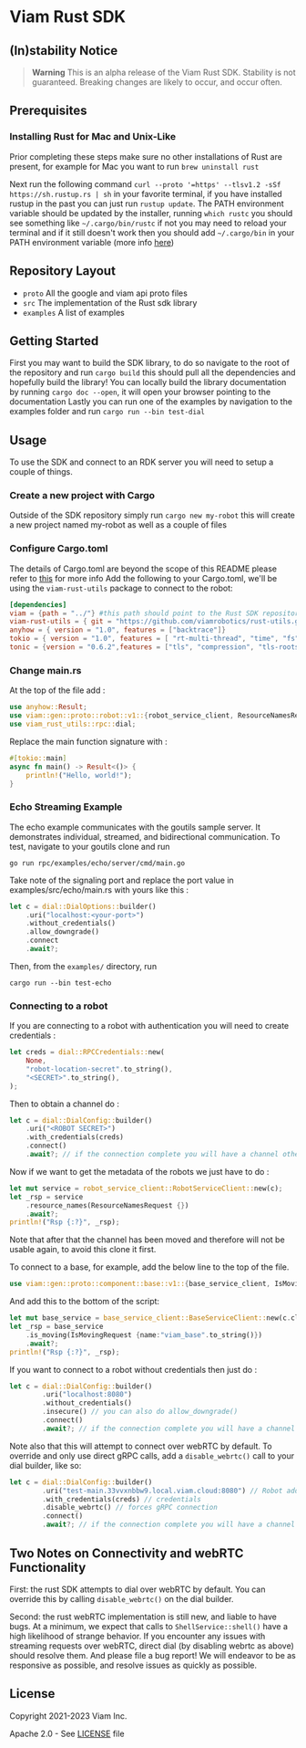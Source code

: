 # Viam Rust SDK

## (In)stability Notice

> **Warning**
> This is an alpha release of the Viam Rust SDK. Stability is not guaranteed. Breaking changes are likely to occur, and occur often.


## Prerequisites

### Installing Rust for Mac and Unix-Like
Prior completing these steps make sure no other installations of Rust are present, for example for Mac you want to run `brew uninstall rust`

Next run the following command `curl --proto '=https' --tlsv1.2 -sSf https://sh.rustup.rs | sh` in your favorite terminal, if you have installed rustup in the past you can just run `rustup update`. The PATH environment variable should be updated by the installer, running `which rustc` you should see something like `~/.cargo/bin/rustc` if not you may need to reload your terminal and if it still doesn't work then you should add `~/.cargo/bin` in your PATH environment variable (more info [here](https://www.rust-lang.org/tools/install))


## Repository Layout
- `proto` All the google and viam api proto files
- `src` The implementation of the Rust sdk library
- `examples` A list of examples

## Getting Started
First you may want to build the SDK library, to do so navigate to the root of the repository and run `cargo build` this should pull all the dependencies and hopefully build the library!
You can locally build the library documentation by running `cargo doc --open`, it will open your browser pointing to the documentation
Lastly you can run one of the examples by navigation to the examples folder and run `cargo run --bin test-dial`

## Usage
To use the SDK and connect to an RDK server you will need to setup a couple of things.

### Create a new project with Cargo
Outside of the SDK repository simply run `cargo new my-robot` this will create a new project named my-robot as well as a couple of files

### Configure Cargo.toml
The details of Cargo.toml are beyond the scope of this README please refer to [this](https://doc.rust-lang.org/cargo/reference/manifest.html) for more info
Add the following to your Cargo.toml, we'll be using the `viam-rust-utils` package to connect to the robot:
``` toml
[dependencies]
viam = {path = "../"} #this path should point to the Rust SDK repository
viam-rust-utils = { git = "https://github.com/viamrobotics/rust-utils.git", rev = "e177376c084bdadf8d67d077629fb16b3cd72097" }
anyhow = { version = "1.0", features = ["backtrace"]}
tokio = { version = "1.0", features = [ "rt-multi-thread", "time", "fs", "macros", "net",] }
tonic = {version = "0.6.2",features = ["tls", "compression", "tls-roots"]}
```
### Change main.rs
At the top of the file add :

``` rust
use anyhow::Result;
use viam::gen::proto::robot::v1::{robot_service_client, ResourceNamesRequest};
use viam_rust_utils::rpc::dial;
```
Replace the main function signature with :

``` rust
#[tokio::main]
async fn main() -> Result<()> {
    println!("Hello, world!");
}
```
### Echo Streaming Example
The echo example communicates with the goutils sample server. It demonstrates individual, streamed, and bidirectional communication. To test, navigate to your goutils clone and run

``` shell
go run rpc/examples/echo/server/cmd/main.go
```
Take note of the signaling port and replace the port value in examples/src/echo/main.rs with yours like this :

``` rust
let c = dial::DialOptions::builder()
    .uri("localhost:<your-port>")
    .without_credentials()
    .allow_downgrade()
    .connect
    .await?;
```
Then, from the `examples/` directory, run 

``` shell
cargo run --bin test-echo
```
### Connecting to a robot

If you are connecting to a robot with authentication you will need to create credentials :

``` rust
let creds = dial::RPCCredentials::new(
    None,
    "robot-location-secret".to_string(),
    "<SECRET>".to_string(),
);
```
Then to obtain a channel do :

``` rust
let c = dial::DialConfig::builder()
    .uri("<ROBOT SECRET>")
    .with_credentials(creds)
    .connect()
    .await?; // if the connection complete you will have a channel otherwise an error
```

Now if we want to get the metadata of the robots we just have to do :

``` rust
let mut service = robot_service_client::RobotServiceClient::new(c);
let _rsp = service
    .resource_names(ResourceNamesRequest {})
    .await?;
println!("Rsp {:?}", _rsp);
```
Note that after that the channel has been moved and therefore will not be usable again, to avoid this clone it first.

To connect to a base, for example, add the below line to the top of the file.

``` rust
use viam::gen::proto::component::base::v1::{base_service_client, IsMovingRequest};
```

And add this to the bottom of the script:

``` rust
let mut base_service = base_service_client::BaseServiceClient::new(c.clone());
let _rsp = base_service
    .is_moving(IsMovingRequest {name:"viam_base".to_string()})
    .await?;
println!("Rsp {:?}", _rsp);
```


If you want to connect to a robot without credentials then just do :

``` rust
let c = dial::DialConfig::builder()
        .uri("localhost:8080") 
        .without_credentials()
        .insecure() // you can also do allow_downgrade()
        .connect()
        .await?; // if the connection complete you will have a channel otherwise an error
```

Note also that this will attempt to connect over webRTC by default. To override and only use direct gRPC calls, add a `disable_webrtc()` call to your dial builder, like so:

``` rust
let c = dial::DialConfig::builder()
        .uri("test-main.33vvxnbbw9.local.viam.cloud:8080") // Robot address
        .with_credentials(creds) // credentials
        .disable_webrtc() // forces gRPC connection
        .connect()
        .await?; // if the connection complete you will have a channel otherwise an error
```

## Two Notes on Connectivity and webRTC Functionality
First: the rust SDK attempts to dial over webRTC by default. You can override this by calling `disable_webrtc()` on the dial builder.

Second: the rust webRTC implementation is still new, and liable to have bugs. At a minimum, we expect that calls to `ShellService::shell()` have a high likelihood of strange behavior. If you encounter any issues with streaming requests over webRTC, direct dial (by disabling webrtc as above) should resolve them. And please file a bug report! We will endeavor to be as responsive as possible, and resolve issues as quickly as possible.

## License 
Copyright 2021-2023 Viam Inc.

Apache 2.0 - See [LICENSE](https://github.com/viamrobotics/viam-rust-sdk/blob/main/LICENSE) file
